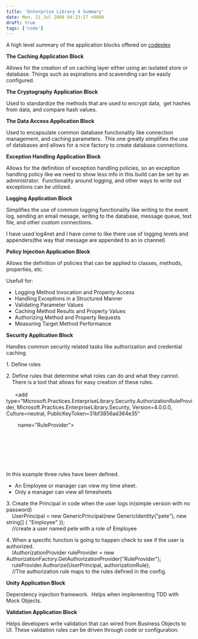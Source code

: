 ```yaml
---
title: 'Enterprise Library 4 Summary'
date: Mon, 21 Jul 2008 04:23:17 +0000
draft: true
tags: ['code']
---
```


A high level summary of the application blocks offered on [codeplex](http://www.codeplex.com/entlib/Release/ProjectReleases.aspx?ReleaseId=13498)

**The Caching Application Block**

Allows for the creation of on caching layer either using an isolated store or database. Things such as expirations and scavending can be easily configured.

**The Cryptography Application Block**

Used to standardize the methods that are used to encrypt data,  get hashes from data, and compare hash values.

**The Data Access Application Block**

Used to encapsulate common database functionality like connection management, and caching parameters.  This one greatly simplifies the use of databases and allows for a nice factory to create database connections.

**Exception Handling Application Block**

Allows for the definition of exception handling policies, so an exception handling policy like we need to show less info in this build can be set by an administrator.  Functionality around logging, and other ways to write out exceptions can be utilized.

**Logging Application Block**

Simplifies the use of common logging functionality like writing to the event log, sending an email mesage, writing to the database, message queue, text file, and other custom connections.

I have used log4net and I have come to like there use of logging levels and appenders(the way that message are appended to an io channel)

**Policy Injection Application Block**

Allows the definition of policies that can be applied to classes, methods, properties, etc.

Usefull for:

*   Logging Method Invocation and Property Access
*   Handling Exceptions in a Structured Manner
*   Validating Parameter Values
*   Caching Method Results and Property Values
*   Authorizing Method and Property Requests
*   Measuring Target Method Performance

**Security Application Block**

Handles common security related tasks like authorization and credential caching.

1\. Define roles

2\. Define rules that determine what roles can do and what they cannot.  
    There is a tool that allows for easy creation of these rules.  
    <authorizationProviders>  
      <add type="Microsoft.Practices.EnterpriseLibrary.Security.AuthorizationRuleProvider, Microsoft.Practices.EnterpriseLibrary.Security, Version=4.0.0.0, Culture=neutral, PublicKeyToken=31bf3856ad364e35"

        name="RuleProvider">  
        <rules>  
          <add expression="R:Employee OR Manager" name="ViewMyTimeSheet" />  
          <add expression="R:Manager" name="ViewAllTimeSheets" />    
        </rules>  
      </add>  
    </authorizationProviders>

In this example three rules have been defined. 

*   An Employee or manager can view my time sheet.
*   Only a manager can view all timesheets

3\. Create the Principal in code when the user logs in(simple version with no password)  
    UserPrincipal = new GenericPrincipal(new GenericIdentity("pete"), new string\[\] { "Employee" });  
    //create a user named pete with a role of Employee

4\. When a specific function is going to happen check to see if the user is authorized.  
    IAuthorizationProvider ruleProvider = new AuthorizationFactory.GetAuthorizationProvider("RuleProvider");  
    ruleProvider.Authorize(UserPrincipal, authorizationRule);  
    //The authorization rule maps to the rules defined in the config. 

**Unity Application Block**

Dependency injection framework.  Helps when implementing TDD with Mock Objects.

**Validation Application Block**

Helps developers write validation that can wired from Business Objects to UI. These validation rules can be driven through code or configuration.